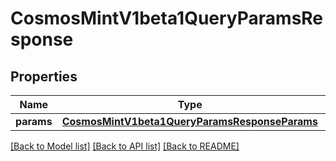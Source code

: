 # CosmosMintV1beta1QueryParamsResponse

## Properties
Name | Type | Description | Notes
------------ | ------------- | ------------- | -------------
**params** | [**CosmosMintV1beta1QueryParamsResponseParams**](CosmosMintV1beta1QueryParamsResponseParams.md) |  | [optional] 

[[Back to Model list]](../README.md#documentation-for-models) [[Back to API list]](../README.md#documentation-for-api-endpoints) [[Back to README]](../README.md)

